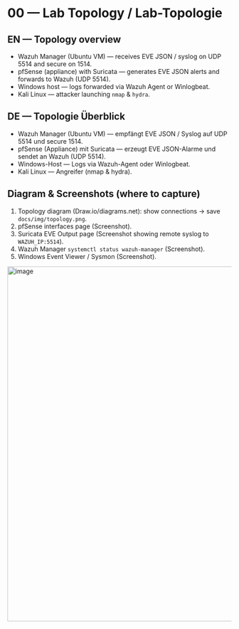 
# 00 — Lab Topology / Lab-Topologie

## EN — Topology overview
- Wazuh Manager (Ubuntu VM) — receives EVE JSON / syslog on UDP 5514 and secure on 1514.
- pfSense (appliance) with Suricata — generates EVE JSON alerts and forwards to Wazuh (UDP 5514).
- Windows host — logs forwarded via Wazuh Agent or Winlogbeat.
- Kali Linux — attacker launching `nmap` & `hydra`.

## DE — Topologie Überblick
- Wazuh Manager (Ubuntu VM) — empfängt EVE JSON / Syslog auf UDP 5514 und secure 1514.
- pfSense (Appliance) mit Suricata — erzeugt EVE JSON-Alarme und sendet an Wazuh (UDP 5514).
- Windows-Host — Logs via Wazuh-Agent oder Winlogbeat.
- Kali Linux — Angreifer (nmap & hydra).

## Diagram & Screenshots (where to capture)
1. Topology diagram (Draw.io/diagrams.net): show connections -> save `docs/img/topology.png`.
2. pfSense interfaces page (Screenshot).
3. Suricata EVE Output page (Screenshot showing remote syslog to `WAZUH_IP:5514`).
4. Wazuh Manager `systemctl status wazuh-manager` (Screenshot).
5. Windows Event Viewer / Sysmon (Screenshot).



<img width="1777" height="798" alt="image" src="https://github.com/user-attachments/assets/c1f7e51c-9a13-4c6d-8a63-ceb027c0b756" />

